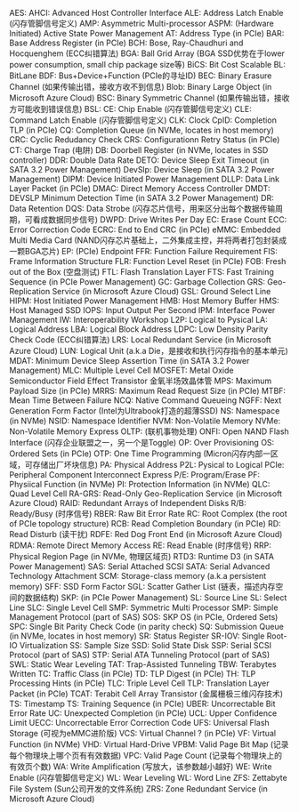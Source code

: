 AES: 
AHCI: Advanced Host Controller Interface
ALE:  Address Latch Enable (闪存管脚信号定义)
AMP: Asymmetric Multi-processor
ASPM: (Hardware Initiated) Active State Power Management
AT: Address Type (in PCIe)
BAR: Base Address Register (in PCIe)
BCH: Bose, Ray-Chaudhuri and Hocquenghem (ECC纠错算法)
BGA: Ball Grid Array (BGA SSD优势在于lower power consumption, small chip package size等)
BiCS: Bit Cost Scalable
BL: BitLane
BDF: Bus+Device+Function (PCIe的寻址ID) 
BEC: Binary Erasure Channel (如果传输出错，接收方收不到信息)
Blob: Binary Large Object (in Microsoft Azure Cloud)
BSC: Binary Symmetric Channel (如果传输出错，接收方可能收到错误信息)
BSL:
CE: Chip Enable  (闪存管脚信号定义)
CLE: Command Latch Enable (闪存管脚信号定义)
CLK: Clock
CpID: Completion TLP (in PCIe)
CQ: Completion Queue (in NVMe, locates in host memory)
CRC: Cyclic Redudancy Check
CRS: Configurationn Retry Status (in PCIe)
CT: Charge Trap (电阱) 
DB: Doorbell Register (in NVMe, locates in SSD controller)
DDR: Double Data Rate
DETO: Device Sleep Exit Timeout (in SATA 3.2 Power Management)
DevSlp: Device Sleep (in SATA 3.2 Power Management)
DIPM: Device Initiated Power Management
DLLP: Data Link Layer Packet (in PCIe)
DMAC: Direct Memory Access Controller
DMDT: DEVSLP Minimum Detection Time (in SATA 3.2 Power Management)
DR: Data Retention
DQS: Data Strobe (闪存芯片信号，用来区分出每个数据传输周期，可看成数据同步信号)
DWPD: Drive Writes Per Day
EC: Erase Count
ECC: Error Correction Code
ECRC: End to End CRC (in PCIe)
eMMC: Embedded Multi Media Card (NAND闪存芯片基础上，二外集成主控，并将两者打包封装成一颗BGA芯片)
EP: (PCIe) Endpoint
FFR: Function Failure Requirement
FIS: Frame Information Structure
FLR: Function Level Reset (in PCIe)
FOB: Fresh out of the Box (空盘测试)
FTL: Flash Translation Layer
FTS: Fast Training Sequence (in PCIe Power Management)
GC: Garbage Collection
GRS: Geo-Replication Service (in Microsoft Azure Cloud)
GSL: Ground Select Line
HIPM: Host Initiated Power Management
HMB: Host Memory Buffer
HMS: Host Managed SSD
IOPS: Input Output Per Second
IPM: Interface Power Management
IW: Interoperability Workshop
L2P: Logical to Pysical
LA: Logical Address
LBA: Logical Block Address
LDPC: Low Density Parity Check Code (ECC纠错算法)
LRS: Local Redundant Service (in Microsoft Azure Cloud)
LUN: Logical Unit (a.k.a Die，是接收和执行闪存指令的基本单元)
MDAT: Minimum Device Sleep Assertion Time (in SATA 3.2 Power Management)
MLC: Multiple Level Cell
MOSFET: Metal Oxide Semiconductor Field Effect Transistor 金氧半场效晶体管 
MPS: Maximum Payload Size (in PCIe)
MRRS: Maximum Read Request Size (in PCIe)
MTBF: Mean Time Between Failure
NCQ: Native Command Queueing
NGFF: Next Generation Form Factor (Intel为Ultrabook打造的超薄SSD)
NS: Namespace (in NVMe)
NSID: Namespace Identifier 
NVM: Non-Volatile Memory
NVMe: Non-Volatile Memory Express
OLTP: (联机事物处理)
ONFI: Open NAND Flash Interface (闪存企业联盟之一，另一个是Toggle)
OP: Over Provisioning
OS: Ordered Sets (in PCIe)
OTP: One Time Programming (Micron闪存内部一区域，可存储出厂坏块信息)
PA: Physical Address
P2L: Pysical to Logical
PCIe: Peripheral Component Interconnect Express
P/E: Program/Erase
PF: Physiical Function (in NVMe)
PI: Protection Information (in NVMe)
QLC: Quad Level Cell 
RA-GRS: Read-Only Geo-Replication Service (in Microsoft Azure Cloud)
RAID: Redundant Arrays of Independent Disks
R/B: Ready/Busy (时序信号)
RBER: Raw Bit Error Rate
RC: Root Complex (the root of PCIe topology structure)
RCB: Read Completion Boundary (in PCIe)
RD: Read Disturb (读干扰)
RDFE: Red Dog Front End (in Microsoft Azure Cloud)
RDMA: Remote Direct Memory Access
RE: Read Enable (时序信号)
RRP: Physical Region Page (in NVMe, 物理区域页)
RTD3: Runtime D3 (in SATA Power Management)
SAS: Serial Attached SCSI
SATA: Serial Advanced Technology Attachment
SCM: Storage-class memory (a.k.a persistent memory)
SFF: SSD Form Factor
SGL: Scatter Gather List (链表，描述内存空间的数据结构)
SKP: (in PCIe Power Management)
SL: Source Line
SL: Select Line
SLC: Single Level Cell
SMP: Symmetric Multi Processor
SMP: Simple Management Protocol (part of SAS)
SOS: SKP OS (in PCIe, Ordered Sets)
SPC: Single Bit Parity Check Code (in parity check)
SQ: Submission Queue (in NVMe, locates in host memory)
SR: Status Register
SR-IOV: Single Root-IO Virtualization
SS: Sample Size 
SSD: Solid State Disk
SSP: Serial SCSI Protocol (part of SAS)
STP: Serial ATA Tunneling Protocol (part of SAS)
SWL: Static Wear Leveling 
TAT: Trap-Assisted Tunneling
TBW: Terabytes Written
TC: Traffic Class (in PCIe)
TD: TLP Digest (in PCIe)
TH: TLP Processing Hints (in PCIe)
TLC: Triple Level Cell
TLP: Translation Layer Packet (in PCIe)
TCAT: Terabit Cell Array Transistor (金属栅极三维闪存技术)
TS: Timestamp
TS: Training Sequence (in PCIe)
UBER: Uncorrectable Bit Error Rate
UC: Unexpected Completion (in PCIe)
UCL: Upper Confidence Limit
UECC: Uncorrectable Error Correction Code
UFS: Universal Flash Storage (可视为eMMC进阶版)
VCS: Virtual Channel ? (in PCIe)
VF: Virtual Function (in NVMe)
VHD: Virtual Hard-Drive
VPBM: Valid Page Bit Map (记录每个物理块上哪个页有有效数据)
VPC: Valid Page Count (记录每个物理块上的有效页个数)
WA: Write Amplification (写放大，该参数越小越好)
WE: Write Enable (闪存管脚信号定义)
WL: Wear Leveling
WL: Word Line
ZFS: Zettabyte File System (Sun公司开发的文件系统)
ZRS: Zone Redundant Service (in Microsoft Azure Cloud)
